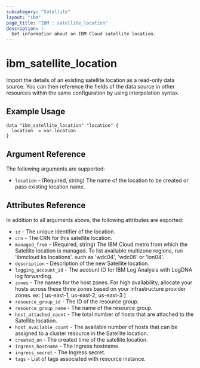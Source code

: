 ```yaml
---
subcategory: "Satellite"
layout: "ibm"
page_title: "IBM : satellite_location"
description: |-
  Get information about an IBM Cloud satellite location.
---
```


# ibm\_satellite_location

Import the details of an existing satellite location as a read-only data source. You can then reference the fields of the data source in other resources within the same configuration by using interpolation syntax.


## Example Usage

```hcl
data "ibm_satellite_location" "location" {
  location  = var.location
}
```

## Argument Reference

The following arguments are supported:

* `location` - (Required, string) The name of the location to be created or pass existing location name.

## Attributes Reference

In addition to all arguments above, the following attributes are exported:

* `id`  - The unique identifier of the location.
* `crn` - The CRN for this satellite location.
* `managed_from` - (Required, string) The IBM Cloud metro from which the Satellite location is managed. To list available multizone regions, run 'ibmcloud ks locations'. such as 'wdc04', 'wdc06' or 'lon04'.
* `description` - Description of the new Satellite location.
* `logging_account_id` -  The account ID for IBM Log Analysis with LogDNA log forwarding.
* `zones` - The names for the host zones. For high availability, allocate your hosts across these three zones based on your infrastructure provider zones. ex: [ us-east-1, us-east-2, us-east-3 ]
* `resource_group_id` - The ID of the resource group.
* `resource_group_name` - The name of the resource group.
* `host_attached_count` - The total number of hosts that are attached to the Satellite location.
* `host_available_count` - The available number of hosts that can be assigned to a cluster resource in the Satellite location.
* `created_on` - The created time of the satellite location.
* `ingress_hostname` - The Ingress hostname.
* `ingress_secret` - The Ingress secret.
* `tags` - List of tags associated with resource instance.

